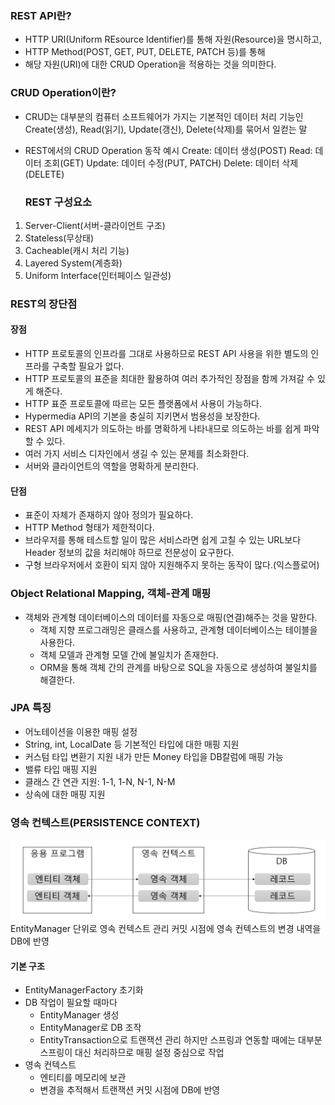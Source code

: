 ### REST API란?
- HTTP URI(Uniform REsource Identifier)를 통해 자원(Resource)을 명시하고,
- HTTP Method(POST, GET, PUT, DELETE, PATCH 등)를 통해
- 해당 자원(URI)에 대한 CRUD Operation을 적용하는 것을 의미한다.

### CRUD Operation이란?
- CRUD는 대부분의 컴퓨터 소프트웨어가 가지는 기본적인 데이터 처리 기능인 Create(생성), Read(읽기), Update(갱신), Delete(삭제)를 묶어서 일컫는 말

- REST에서의 CRUD Operation 동작 예시
  Create: 데이터 생성(POST)
  Read: 데이터 조회(GET)
  Update: 데이터 수정(PUT, PATCH)
  Delete: 데이터 삭제(DELETE)

  ### REST 구성요소
1. Server-Client(서버-클라이언트 구조)
2. Stateless(무상태)
3. Cacheable(캐시 처리 기능)
4. Layered System(계층화)
5. Uniform Interface(인터페이스 일관성)

### REST의 장단점
#### 장점
- HTTP 프로토콜의 인프라를 그대로 사용하므로 REST API 사용을 위한 별도의 인프라를 구축할 필요가 없다.
- HTTP 프로토콜의 표준을 최대한 활용하여 여러 추가적인 장점을 함께 가져갈 수 있게 해준다.
- HTTP 표준 프로토콜에 따르는 모든 플랫폼에서 사용이 가능하다.
- Hypermedia API의 기본을 충실히 지키면서 범용성을 보장한다.
- REST API 메세지가 의도하는 바를 명확하게 나타내므로 의도하는 바를 쉽게 파악할 수 있다.
- 여러 가지 서비스 디자인에서 생길 수 있는 문제를 최소화한다.
- 서버와 클라이언트의 역할을 명확하게 분리한다.

#### 단점
- 표준이 자체가 존재하지 않아 정의가 필요하다.
- HTTP Method 형태가 제한적이다.
- 브라우저를 통해 테스트할 일이 많은 서비스라면 쉽게 고칠 수 있는 URL보다 Header 정보의 값을 처리해야 하므로 전문성이 요구한다.
- 구형 브라우저에서 호환이 되지 않아 지원해주지 못하는 동작이 많다.(익스플로어)

### Object Relational Mapping, 객체-관계 매핑
- 객체와 관계형 데이터베이스의 데이터를 자동으로 매핑(연결)해주는 것을 말한다.
    - 객체 지향 프로그래밍은 클래스를 사용하고, 관계형 데이터베이스는 테이블을 사용한다.
    - 객체 모델과 관계형 모델 간에 불일치가 존재한다.
    - ORM을 통해 객체 간의 관계를 바탕으로 SQL을 자동으로 생성하여 불일치를 해결한다.

### JPA 특징
- 어노테이션을 이용한 매핑 설정
- String, int, LocalDate 등 기본적인 타입에 대한 매핑 지원
- 커스텀 타입 변환기 지원
    내가 만든 Money 타입을 DB칼럼에 매핑 가능
- 밸류 타입 매핑 지원
- 클래스 간 연관 지원: 1-1, 1-N, N-1, N-M
- 상속에 대한 매핑 지원

### 영속 컨텍스트(PERSISTENCE CONTEXT)
![alt text](image.png)
EntityManager 단위로 영속 컨텍스트 관리
커밋 시점에 영속 컨텍스트의 변경 내역을 DB에 반영

#### 기본 구조
- EntityManagerFactory 초기화
- DB 작업이 필요할 때마다
    - EntityManager 생성
    - EntityManager로 DB 조작
    - EntityTransaction으로 트랜잭션 관리
하지만 스프링과 연동할 때에는 대부분 스프링이 대신 처리하므로 매핑 설정 중심으로 작업
- 영속 컨텍스트
    - 엔티티를 메모리에 보관
    - 변경을 추적해서 트랜잭션 커밋 시점에 DB에 반영
